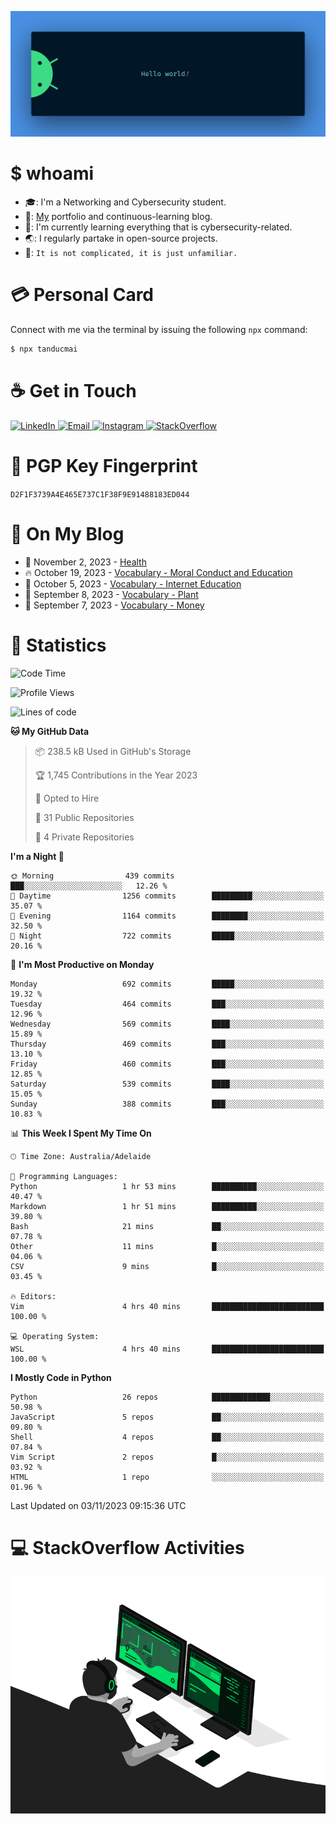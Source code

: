 <p align="center"><img src="assets/banner.png" /></p>

[//]: ![](https://github.com/tanducmai/tanducmai/actions/workflows/waka-stats.yml/badge.svg)
[//]: ![](https://github.com/tanducmai/tanducmai/actions/workflows/latest-blogs.yml/badge.svg)
[//]: ![](https://github.com/tanducmai/tanducmai/actions/workflows/stackoverflow-activities.yml/badge.svg)

# $ whoami

- :mortar_board:: I'm a Networking and Cybersecurity student.
- :telescope:: [My](https://tanducmai.com/) portfolio and continuous-learning blog.
- :seedling:: I'm currently learning everything that is cybersecurity-related.
- :earth_asia:: I regularly partake in open-source projects.
- :speech_balloon:: `It is not complicated, it is just unfamiliar.`

# :credit_card: Personal Card

Connect with me via the terminal by issuing the following `npx` command:

```bash
$ npx tanducmai
```

# :coffee: Get in Touch

<a target="_blank" href="https://www.linkedin.com/in/tanducmai/">
  <img alt="LinkedIn" src="https://img.shields.io/badge/LinkedIn-0077B5?style=for-the-badge&logo=linkedin&logoColor=white" />
</a>
<a target="_blank" href="mailto:henryfromvietnam@gmail.com">
  <img alt="Email" src="https://img.shields.io/badge/Gmail-D14836?style=for-the-badge&logo=gmail&logoColor=white" />
</a>
<a target="_blank" href="https://www.instagram.com/henry.maii/">
  <img alt="Instagram" src="https://img.shields.io/badge/Instagram-E4405F?style=for-the-badge&logo=instagram&logoColor=white" />
</a>
<a target="_blank" href="https://stackoverflow.com/users/16999206/tanducmai">
  <img alt="StackOverflow" src="https://img.shields.io/static/v1?message=Stackoverflow&logo=stackoverflow&label=&color=FE7A16&logoColor=white&labelColor=&style=for-the-badge" />
</a>

# :closed_lock_with_key: PGP Key Fingerprint

`D2F1F3739A4E465E737C1F38F9E91488183ED044`

# :scroll: On My Blog

<!-- BLOG-POST-LIST:START -->
 - 💯 November 2, 2023 - [Health](https://tanducmai.com/posts/glossaries/vocabulary/veganism/)
 - 🔥 October 19, 2023 - [Vocabulary - Moral Conduct and Education](https://tanducmai.com/posts/glossaries/vocabulary/moral-conduct-education/)
 - 💫 October 5, 2023 - [Vocabulary - Internet Education](https://tanducmai.com/posts/glossaries/vocabulary/internet-education/)
 - 🚀 September 8, 2023 - [Vocabulary - Plant](https://tanducmai.com/posts/glossaries/vocabulary/plant/)
 - 🌮 September 7, 2023 - [Vocabulary - Money](https://tanducmai.com/posts/glossaries/vocabulary/money/)<!-- BLOG-POST-LIST:END -->

# :1234: Statistics

<!--START_SECTION:waka-->
![Code Time](http://img.shields.io/badge/Code%20Time-146%20hrs%2017%20mins-blue)

![Profile Views](http://img.shields.io/badge/Profile%20Views-1-blue)

![Lines of code](https://img.shields.io/badge/From%20Hello%20World%20I%27ve%20Written-9.1%20million%20lines%20of%20code-blue)

**🐱 My GitHub Data** 

> 📦 238.5 kB Used in GitHub's Storage 
 > 
> 🏆 1,745 Contributions in the Year 2023
 > 
> 💼 Opted to Hire
 > 
> 📜 31 Public Repositories 
 > 
> 🔑 4 Private Repositories 
 > 
**I'm a Night 🦉** 

```text
🌞 Morning                439 commits         ███░░░░░░░░░░░░░░░░░░░░░░   12.26 % 
🌆 Daytime                1256 commits        █████████░░░░░░░░░░░░░░░░   35.07 % 
🌃 Evening                1164 commits        ████████░░░░░░░░░░░░░░░░░   32.50 % 
🌙 Night                  722 commits         █████░░░░░░░░░░░░░░░░░░░░   20.16 % 
```
📅 **I'm Most Productive on Monday** 

```text
Monday                   692 commits         █████░░░░░░░░░░░░░░░░░░░░   19.32 % 
Tuesday                  464 commits         ███░░░░░░░░░░░░░░░░░░░░░░   12.96 % 
Wednesday                569 commits         ████░░░░░░░░░░░░░░░░░░░░░   15.89 % 
Thursday                 469 commits         ███░░░░░░░░░░░░░░░░░░░░░░   13.10 % 
Friday                   460 commits         ███░░░░░░░░░░░░░░░░░░░░░░   12.85 % 
Saturday                 539 commits         ████░░░░░░░░░░░░░░░░░░░░░   15.05 % 
Sunday                   388 commits         ███░░░░░░░░░░░░░░░░░░░░░░   10.83 % 
```


📊 **This Week I Spent My Time On** 

```text
🕑︎ Time Zone: Australia/Adelaide

💬 Programming Languages: 
Python                   1 hr 53 mins        ██████████░░░░░░░░░░░░░░░   40.47 % 
Markdown                 1 hr 51 mins        ██████████░░░░░░░░░░░░░░░   39.80 % 
Bash                     21 mins             ██░░░░░░░░░░░░░░░░░░░░░░░   07.78 % 
Other                    11 mins             █░░░░░░░░░░░░░░░░░░░░░░░░   04.06 % 
CSV                      9 mins              █░░░░░░░░░░░░░░░░░░░░░░░░   03.45 % 

🔥 Editors: 
Vim                      4 hrs 40 mins       █████████████████████████   100.00 % 

💻 Operating System: 
WSL                      4 hrs 40 mins       █████████████████████████   100.00 % 
```

**I Mostly Code in Python** 

```text
Python                   26 repos            █████████████░░░░░░░░░░░░   50.98 % 
JavaScript               5 repos             ██░░░░░░░░░░░░░░░░░░░░░░░   09.80 % 
Shell                    4 repos             ██░░░░░░░░░░░░░░░░░░░░░░░   07.84 % 
Vim Script               2 repos             █░░░░░░░░░░░░░░░░░░░░░░░░   03.92 % 
HTML                     1 repo              ░░░░░░░░░░░░░░░░░░░░░░░░░   01.96 % 
```




 Last Updated on 03/11/2023 09:15:36 UTC
<!--END_SECTION:waka-->

# :computer: StackOverflow Activities

<!-- STACKOVERFLOW:START -->
<!-- STACKOVERFLOW:END -->

<p align="center"><img src="assets/developer.gif" /></p>
